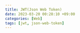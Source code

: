 ```yaml
---
title: JWT(Json Web Token)
date: 2023-03-20 00:28:10 +09:00
categories: [Web]
tags: [jwt, json-web-token]
---
```



